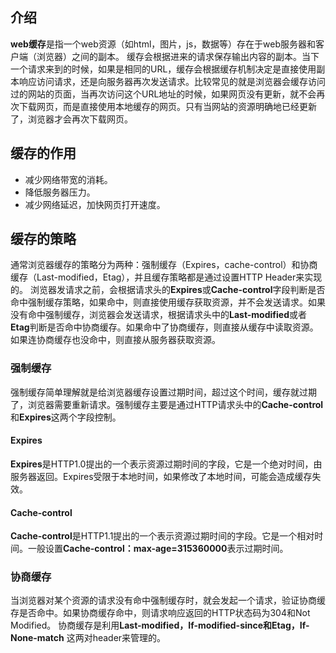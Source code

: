 ## 介绍
**web缓存**是指一个web资源（如html，图片，js，数据等）存在于web服务器和客户端（浏览器）之间的副本。
缓存会根据进来的请求保存输出内容的副本。当下一个请求来到的时候，如果是相同的URL，缓存会根据缓存机制决定是直接使用副本响应访问请求，还是向服务器再次发送请求。比较常见的就是浏览器会缓存访问过的网站的页面，当再次访问这个URL地址的时候，如果网页没有更新，就不会再次下载网页，而是直接使用本地缓存的网页。只有当网站的资源明确地已经更新了，浏览器才会再次下载网页。
## 缓存的作用
+ 减少网络带宽的消耗。
+ 降低服务器压力。
+ 减少网络延迟，加快网页打开速度。
## 缓存的策略
通常浏览器缓存的策略分为两种：强制缓存（Expires，cache-control）和协商缓存（Last-modified，Etag），并且缓存策略都是通过设置HTTP Header来实现的。
浏览器发请求之前，会根据请求头的**Expires**或**Cache-control**字段判断是否命中强制缓存策略，如果命中，则直接使用缓存获取资源，并不会发送请求。如果没有命中强制缓存，浏览器会发送请求，根据请求头中的**Last-modified**或者**Etag**判断是否命中协商缓存。如果命中了协商缓存，则直接从缓存中读取资源。如果连协商缓存也没命中，则直接从服务器获取资源。
### 强制缓存
强制缓存简单理解就是给浏览器缓存设置过期时间，超过这个时间，缓存就过期了，浏览器需要重新请求。强制缓存主要是通过HTTP请求头中的**Cache-control**和**Expires**这两个字段控制。
#### Expires
**Expires**是HTTP1.0提出的一个表示资源过期时间的字段，它是一个绝对时间，由服务器返回。Expires受限于本地时间，如果修改了本地时间，可能会造成缓存失效。
#### Cache-control
**Cache-control**是HTTP1.1提出的一个表示资源过期时间的字段。它是一个相对时间。一般设置**Cache-control：max-age=315360000**表示过期时间。
### 协商缓存
当浏览器对某个资源的请求没有命中强制缓存时，就会发起一个请求，验证协商缓存是否命中。如果协商缓存命中，则请求响应返回的HTTP状态码为304和Not Modified。
协商缓存是利用**Last-modified，If-modified-since和Etag，If-None-match** 这两对header来管理的。





